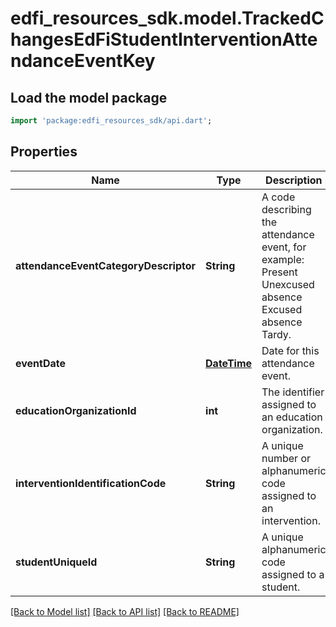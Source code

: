 # edfi_resources_sdk.model.TrackedChangesEdFiStudentInterventionAttendanceEventKey

## Load the model package
```dart
import 'package:edfi_resources_sdk/api.dart';
```

## Properties
Name | Type | Description | Notes
------------ | ------------- | ------------- | -------------
**attendanceEventCategoryDescriptor** | **String** | A code describing the attendance event, for example:         Present         Unexcused absence         Excused absence         Tardy. | [optional] 
**eventDate** | [**DateTime**](DateTime.md) | Date for this attendance event. | [optional] 
**educationOrganizationId** | **int** | The identifier assigned to an education organization. | [optional] 
**interventionIdentificationCode** | **String** | A unique number or alphanumeric code assigned to an intervention. | [optional] 
**studentUniqueId** | **String** | A unique alphanumeric code assigned to a student. | [optional] 

[[Back to Model list]](../README.md#documentation-for-models) [[Back to API list]](../README.md#documentation-for-api-endpoints) [[Back to README]](../README.md)


